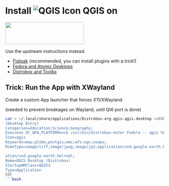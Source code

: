 # Install ![QGIS Icon](https://docs.qgis.org/3.34/en/_static/logo.png) QGIS on
<img src="https://fedoraproject.org/assets/images/logos/fedora-blue.png"
     width="250"
     height="70" />

Use the upstream instructions instead.

- [Flatpak](https://qgis.org/resources/installation-guide/#flatpak)
(recommended, you can install plugins with a trick!)
- [Fedora and Atomic
Desktops](https://qgis.org/resources/installation-guide/#fedora)
- [Distrobox and
Toolbx](https://qgis.org/resources/installation-guide/#distrobox--toolbx)

## Trick: Run the App with XWayland

Create a custom App launcher that forces X11/XWayland

(needed to prevent breakages on Wayland, until Qt6 port is done)

```bash
cat > ~/.local/share/applications/Distrobox-org.qgis.qgis.desktop <<EOF
[Desktop Entry]
Categories=Education;Science;Geography;
Exec=env QT_QPA_PLATFORM=xcb /usr/bin/distrobox-enter Fedora -- qgis %F
Icon=qgis
Keywords=map;globe;postgis;wms;wfs;ogc;osgeo;
MimeType=image/tiff;image/jpeg;image/jp2;application/vnd.google-earth.kmz;applic

ation/vnd.google-earth.kml+xml;
Name=QGIS Desktop (Distrobox)
StartupWMClass=QGIS3
Type=Application
EOF
```bash
